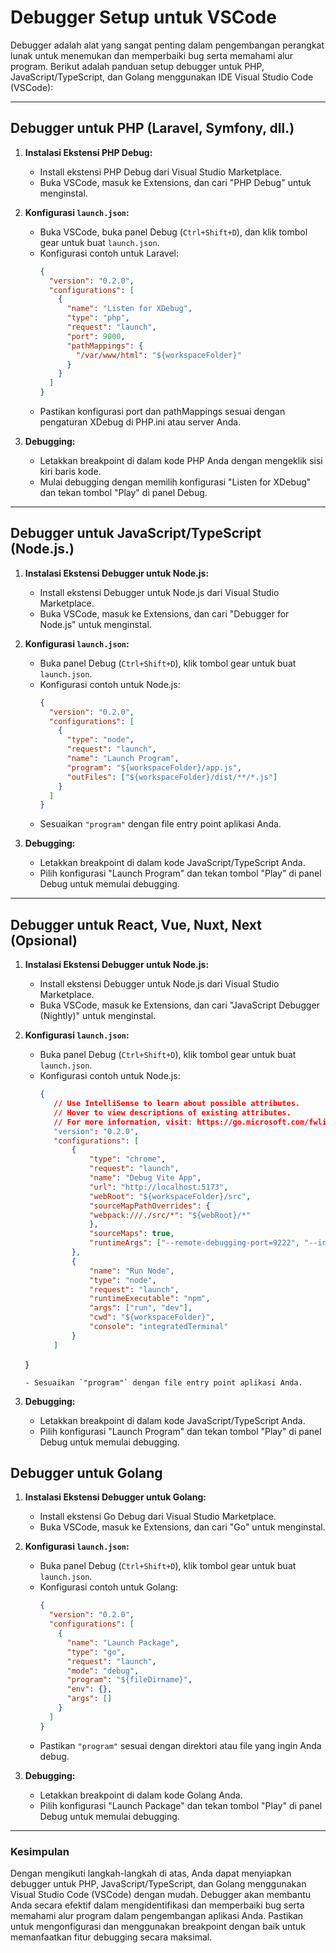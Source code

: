 # Debugger Setup untuk VSCode

Debugger adalah alat yang sangat penting dalam pengembangan perangkat lunak untuk menemukan dan memperbaiki bug serta memahami alur program. Berikut adalah panduan setup debugger untuk PHP, JavaScript/TypeScript, dan Golang menggunakan IDE Visual Studio Code (VSCode):

---

## Debugger untuk PHP (Laravel, Symfony, dll.)

1. **Instalasi Ekstensi PHP Debug:**
   - Install ekstensi PHP Debug dari Visual Studio Marketplace.
   - Buka VSCode, masuk ke Extensions, dan cari "PHP Debug" untuk menginstal.

2. **Konfigurasi `launch.json`:**
   - Buka VSCode, buka panel Debug (`Ctrl+Shift+D`), dan klik tombol gear untuk buat `launch.json`.
   - Konfigurasi contoh untuk Laravel:
     ```json
     {
       "version": "0.2.0",
       "configurations": [
         {
           "name": "Listen for XDebug",
           "type": "php",
           "request": "launch",
           "port": 9000,
           "pathMappings": {
             "/var/www/html": "${workspaceFolder}"
           }
         }
       ]
     }
     ```
   - Pastikan konfigurasi port dan pathMappings sesuai dengan pengaturan XDebug di PHP.ini atau server Anda.

3. **Debugging:**
   - Letakkan breakpoint di dalam kode PHP Anda dengan mengeklik sisi kiri baris kode.
   - Mulai debugging dengan memilih konfigurasi "Listen for XDebug" dan tekan tombol "Play" di panel Debug.

---

## Debugger untuk JavaScript/TypeScript (Node.js.)

1. **Instalasi Ekstensi Debugger untuk Node.js:**
   - Install ekstensi Debugger untuk Node.js dari Visual Studio Marketplace.
   - Buka VSCode, masuk ke Extensions, dan cari "Debugger for Node.js" untuk menginstal.

2. **Konfigurasi `launch.json`:**
   - Buka panel Debug (`Ctrl+Shift+D`), klik tombol gear untuk buat `launch.json`.
   - Konfigurasi contoh untuk Node.js:
     ```json
     {
       "version": "0.2.0",
       "configurations": [
         {
           "type": "node",
           "request": "launch",
           "name": "Launch Program",
           "program": "${workspaceFolder}/app.js",
           "outFiles": ["${workspaceFolder}/dist/**/*.js"]
         }
       ]
     }
     ```
   - Sesuaikan `"program"` dengan file entry point aplikasi Anda.

3. **Debugging:**
   - Letakkan breakpoint di dalam kode JavaScript/TypeScript Anda.
   - Pilih konfigurasi "Launch Program" dan tekan tombol "Play" di panel Debug untuk memulai debugging.

---

## Debugger untuk React, Vue, Nuxt, Next (Opsional)
1. **Instalasi Ekstensi Debugger untuk Node.js:**
   - Install ekstensi Debugger untuk Node.js dari Visual Studio Marketplace.
   - Buka VSCode, masuk ke Extensions, dan cari "JavaScript Debugger (Nightly)" untuk menginstal.

2. **Konfigurasi `launch.json`:**
   - Buka panel Debug (`Ctrl+Shift+D`), klik tombol gear untuk buat `launch.json`.
   - Konfigurasi contoh untuk Node.js:
     ```json
     {
        // Use IntelliSense to learn about possible attributes.
        // Hover to view descriptions of existing attributes.
        // For more information, visit: https://go.microsoft.com/fwlink/?linkid=830387
        "version": "0.2.0",
        "configurations": [
            {
                "type": "chrome",
                "request": "launch",
                "name": "Debug Vite App",
                "url": "http://localhost:5173",
                "webRoot": "${workspaceFolder}/src",
                "sourceMapPathOverrides": {
                "webpack:///./src/*": "${webRoot}/*"
                },
                "sourceMaps": true,
                "runtimeArgs": ["--remote-debugging-port=9222", "--incognito"]
            },
            {
                "name": "Run Node",
                "type": "node",
                "request": "launch",
                "runtimeExecutable": "npm",
                "args": ["run", "dev"],
                "cwd": "${workspaceFolder}",
                "console": "integratedTerminal"
            }
        ]
    }
     ```
   - Sesuaikan `"program"` dengan file entry point aplikasi Anda.

3. **Debugging:**
   - Letakkan breakpoint di dalam kode JavaScript/TypeScript Anda.
   - Pilih konfigurasi "Launch Program" dan tekan tombol "Play" di panel Debug untuk memulai debugging.

## Debugger untuk Golang

1. **Instalasi Ekstensi Debugger untuk Golang:**
   - Install ekstensi Go Debug dari Visual Studio Marketplace.
   - Buka VSCode, masuk ke Extensions, dan cari "Go" untuk menginstal.

2. **Konfigurasi `launch.json`:**
   - Buka panel Debug (`Ctrl+Shift+D`), klik tombol gear untuk buat `launch.json`.
   - Konfigurasi contoh untuk Golang:
     ```json
     {
       "version": "0.2.0",
       "configurations": [
         {
           "name": "Launch Package",
           "type": "go",
           "request": "launch",
           "mode": "debug",
           "program": "${fileDirname}",
           "env": {},
           "args": []
         }
       ]
     }
     ```
   - Pastikan `"program"` sesuai dengan direktori atau file yang ingin Anda debug.

3. **Debugging:**
   - Letakkan breakpoint di dalam kode Golang Anda.
   - Pilih konfigurasi "Launch Package" dan tekan tombol "Play" di panel Debug untuk memulai debugging.

---

### Kesimpulan

Dengan mengikuti langkah-langkah di atas, Anda dapat menyiapkan debugger untuk PHP, JavaScript/TypeScript, dan Golang menggunakan Visual Studio Code (VSCode) dengan mudah. Debugger akan membantu Anda secara efektif dalam mengidentifikasi dan memperbaiki bug serta memahami alur program dalam pengembangan aplikasi Anda. Pastikan untuk mengonfigurasi dan menggunakan breakpoint dengan baik untuk memanfaatkan fitur debugging secara maksimal.